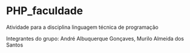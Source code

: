 # PHP_faculdade
Atividade para a disciplina linguagem técnica de programação

Integrantes do grupo:
André Albuquerque Gonçaves,
Murilo Almeida dos Santos
